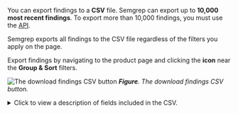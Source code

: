 You can export findings to a **CSV** file. Semgrep can export up to **10,000 most recent findings**. To export more than 10,000 findings, you must use the [<i class="fas fa-external-link fa-xs"></i> API](https://semgrep.dev/api/v1/docs/).

Semgrep exports all findings to the CSV file regardless of the filters you apply on the page.

Export findings by navigating to the product page and clicking the **<i class="fa-regular fa-download"></i> icon** near the **Group & Sort** filters.

![The download findings CSV button](/img/download-csv.png#md-width)
_**Figure**. The download findings CSV button._

<details>
<summary>Click to view a description of fields included in the CSV.</summary>

| Field  | Description |
| -------  | ------ |
| Id | The unique ID number of the finding. |
| Rule name | The name of the rule.  |
| Product | The Semgrep product. Possible values are **Code**, **Supply Chain**, or **Secrets**.  |
| Severity | The finding's severity. Possible values are **Critical**, **High**, **Medium**, or **Low**.  |
| Status | The finding's triage status.   |
| Assistant component | A descriptor, such as `API`, `Payments processing`, `Infrastructure`, that Assistant tags the finding with, based on the code's context.  |
| Repository name | The name of the repository where Semgrep found the finding.  |
| Repository URL | The repository URL.   |
| Line of code URL | The URL to the specific line of code where the finding match began. A finding may be several lines long. |
| Semgrep platform link  | A link to the finding's **Details** page in Semgrep AppSec Platform. |
| Created at | The time the finding was created in your timezone.  |
| Last Opened at | The time the finding was last opened. |
| Branch | The name of the branch where the finding was detected.  |
| Triaged at | The most recent time that the finding was triaged. |
| Triage comment | A triage comment created by the user.  |
| Triage reason | The reason why the finding was triaged, created by the user. |
| Rule description | The description of the rule. This is the same as the rule's `message` key.  |

The following fields are exclusive to **Code** scans:

| Field  | Description |
| -------  | ------ |
| Confidence | The finding's confidence. Possible values are **High**, **Medium**, or **Low**. <br />Only Semgrep Supply Chain and Code findings provide this field.  |
| Category | The finding's category, such as **best practices**, **security**, or **correctness**.  |
| Is pro rule | Boolean value that returns `TRUE` if the rule that generated the finding is a pro rule.    |
| Assistant triage result | Provides Semgrep Assistant's assessment. Possible values are `True positive` or `False positive`. These values appear only if Assistant is enabled.  |
| Assistant triage reason | A short AI-generated reason why Assistant thinks the finding is a true or false positive. These values appear only if Assistant is enabled.  |

The following fields are exclusive to **Supply Chain** scans:

| Field  | Description |
| -------  | ------ |
| Dependency  | The name of the dependency where the findings was found. | 
| Reachability | The reachability status of the finding, such as **Reachable**, **No Reachability Analysis**, or **Unreachable**.    | 
| Transitivity | States whether the finding originates from a direct or transitive dependency. | 
| CVE  | The CVE number that the finding is assigned to. | 
| EPSS | The EPSS score, which estimates the likelihood that a software vulnerability can be exploited in the wild. | 

The following fields are exclusive to **Secrets** scans:

| Field  | Description |
| -------  | ------ |
| Secret type | Possible values include **AI-detected**, **Generic secret**, **Connection URI**, and so on. | 
| Validation | States whether or not the secret was validated. | 
| Project visibility | States whether the project (repository) is public or private. This feature supports GitHub-hosted repositories only. It returns an **Unknown** value for non-GitHub SCMs. |

</details>
